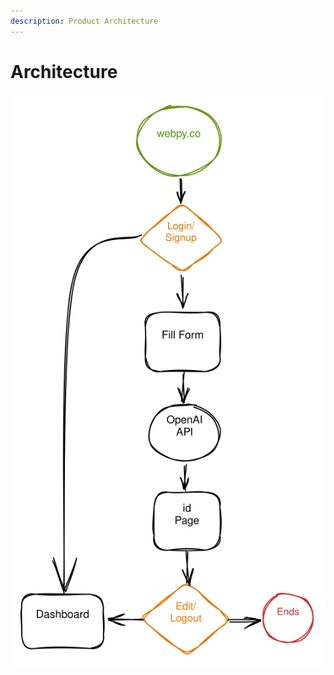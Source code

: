 ```yaml
---
description: Product Architecture
---
```


# Architecture



<img src="../.gitbook/assets/file.excalidraw.svg" alt="Webpy&#x27;s Architecture" class="gitbook-drawing">
